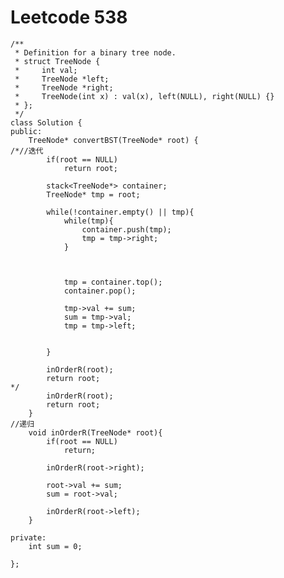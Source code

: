 # Leetcode 538
    /**
     * Definition for a binary tree node.
     * struct TreeNode {
     *     int val;
     *     TreeNode *left;
     *     TreeNode *right;
     *     TreeNode(int x) : val(x), left(NULL), right(NULL) {}
     * };
     */
    class Solution {
    public:
        TreeNode* convertBST(TreeNode* root) {
    /*//迭代
            if(root == NULL)
                return root;

            stack<TreeNode*> container;
            TreeNode* tmp = root;

            while(!container.empty() || tmp){
                while(tmp){
                    container.push(tmp);
                    tmp = tmp->right;
                }



                tmp = container.top();
                container.pop();

                tmp->val += sum;
                sum = tmp->val;
                tmp = tmp->left;


            }

            inOrderR(root);
            return root;
    */
            inOrderR(root);
            return root;
        }
    //递归
        void inOrderR(TreeNode* root){
            if(root == NULL)
                return;

            inOrderR(root->right);

            root->val += sum;
            sum = root->val;

            inOrderR(root->left);
        }

    private:
        int sum = 0;

    };
